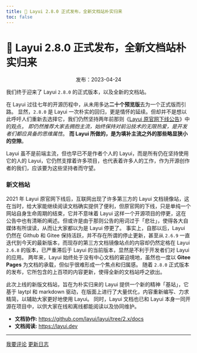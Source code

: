 ```yaml
---
title: 🚀 Layui 2.8.0 正式发布，全新文档站朴实归来
toc: false
---
```

 
# 🚀 Layui 2.8.0 正式发布，全新文档站朴实归来

<p style="text-align: center;">
  <span class="layui-badge-rim">发布：2023-04-24</span>
</p>

我们终于迎来了 Layui `2.8.0` 的正式版本，以及全新的文档站。

在 Layui 过往七年的开源历程中，从未用多达**二十个预览版**去为一个正式版而引路。 显然，`2.8.0` 是 Layui 一次朴实的回归，更是情怀的延续。但却并不是想以此呼吁人们重新去选择它，我们仍然坚持两年前那则《[Layui 原官网下线公告](https://unpkg.com/outeres@0.0.7/img/layui/notice-2021.png)》中的观点， _即仍然推荐大家去拥抱主流，始终保持对前沿技术的无限热爱，是开发者们都应具备的思维属性_。 **而 Layui 所做的，是为填补主流之外的那些略显狭小的空隙**。

Layui 虽不是前端主流，但也早已不是作者个人的 Layui，而是所有仍在坚持使用它的人的 Layui，它仍然支撑着许多项目，也代表着许多人的工作，作为开源创作者的我们，应该要为这些坚持者而守望。

### 新文档站

2021 年 Layui 原官网下线后，互联网出现了许多第三方的 Layui 文档镜像站，这在当时，给大家能继续阅读文档确实提供了便利，但原官网的下线，只是单纯一个网站自身生命周期的结束，它并不意味着 Layui 这样一个开源项目的停更，这在公告中也有清晰的阐述。但或许是由于那则公告的用词过于「悲壮」，使得各大自媒体有所误读，从而让大家都以为是 Layui 停更了。 事实上，自那以后，Layui 仍然在 Github 和 Gitee 保持活跃，并不存在所谓的停止更新，甚至从 `2.6.9` 一直迭代到今天的最新版本，而现存的第三方文档镜像站点的内容却仍然定格在 Layui `2.6.8` 的版本，已严重滞后于 Layui 的当前版本，显然是不利于开发者们对 Layui 的应用。 两年来，Layui 始终处于没有中心文档的窘迫境地，虽然也一度以 **Gitee Pages** 为文档的承载，但似乎很难形成一个焦点和归属感。 随着 `2.8.0` 正式版本的发布，它所包含的上百项的内容更新，使得全新的文档站呼之欲出。

此次上线的新版文档站，旨在为朴实归来的 Layui 提供一个新的精神「基站」，它基于 laytpl 和 markdown 驱动，在版面上进行了大量优化，内容重新编写、力求精简，以辅助大家更好地使用 Layui。 同时，Layui 文档也已和 Layui 本身一同开源在项目中，以供大家在线和离线都能阅读以及协同维护。

- **文档协作:** https://github.com/layui/layui/tree/2.x/docs
- **文档阅读:** https://layui.dev

---

<div class="layui-btn-container">
  <a class="layui-btn" href="https://gitee.com/layui/layui/issues/I6Y8EN" target="_blank">我要评论</a>
  <a class="layui-btn layui-btn-primary" href="../../versions.html#2.8.x">
    <i class="layui-icon layui-icon-left"></i> 更新日志
  </a>
</div>
